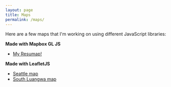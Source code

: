 ```yaml
---
layout: page
title: Maps
permalink: /maps/
---
```


Here are a few maps that I'm working on using different JavaScript libraries:



<!-- * [South Luangwa *thunderforest* map](/maps/SLuangwa-map-thunderforest.html)<br> -->
<!-- * [Seattle farmers' market *leafletjs* map](/maps/Seattle-markets-map.html)
* [Seattle *thunderforest* map](/maps/survive-sound-thunderforest.html) -->
<!-- * [South Luangwa mapbox map](/maps/SLuangwa-map-mapbox.html) -->
**Made with Mapbox GL JS**
* [My Resumap!](/maps/resumap.html)

**Made with LeafletJS**
* [Seattle map](/maps/seattle-leaflet.html)
* [South Luangwa map](/maps/SLuangwa-map-leaflet.html)
